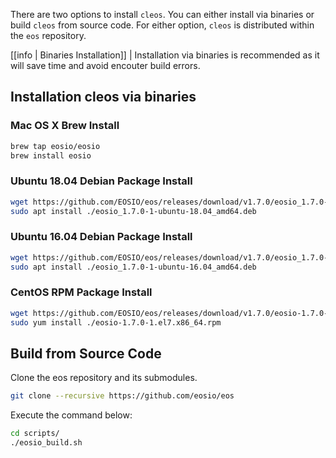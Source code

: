There are two options to install `cleos`. You can either install via binaries or build `cleos` from source code. For either option, `cleos` is distributed within the `eos` repository.

[[info | Binaries Installation]]
| Installation via binaries is recommended as it will save time and avoid encouter build errors.

## Installation cleos via binaries

### Mac OS X Brew Install

```sh
brew tap eosio/eosio
brew install eosio
```

### Ubuntu 18.04 Debian Package Install

```sh
wget https://github.com/EOSIO/eos/releases/download/v1.7.0/eosio_1.7.0-1-ubuntu-18.04_amd64.deb
sudo apt install ./eosio_1.7.0-1-ubuntu-18.04_amd64.deb
```

### Ubuntu 16.04 Debian Package Install

```sh
wget https://github.com/EOSIO/eos/releases/download/v1.7.0/eosio_1.7.0-1-ubuntu-16.04_amd64.deb
sudo apt install ./eosio_1.7.0-1-ubuntu-16.04_amd64.deb
```

### CentOS RPM Package Install

```sh
wget https://github.com/EOSIO/eos/releases/download/v1.7.0/eosio-1.7.0-1.el7.x86_64.rpm
sudo yum install ./eosio-1.7.0-1.el7.x86_64.rpm
```

## Build from Source Code

Clone the eos repository and its submodules.

```sh
git clone --recursive https://github.com/eosio/eos
```

Execute the command below:

```sh
cd scripts/
./eosio_build.sh
```

